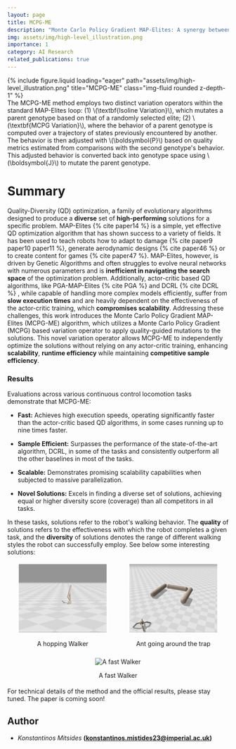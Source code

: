 ```yaml
---
layout: page
title: MCPG-ME
description: "Monte Carlo Policy Gradient MAP-Elites: A synergy between Deep Reinforcement Learning and Quality Diversity Algorithms." 
img: assets/img/high-level_illustration.png
importance: 1
category: AI Research
related_publications: true
---
```

<div class="row">
    <div class="col-sm mt-3 mt-md-0">
        {% include figure.liquid loading="eager" path="assets/img/high-level_illustration.png" title="MCPG-ME" class="img-fluid rounded z-depth-1" %}
    </div>
</div>
<div class="caption">
The MCPG-ME method employs two distinct variation operators within the standard MAP-Elites loop: (1) \(\textbf{Isoline Variation}\), which mutates a parent genotype based on that of a randomly selected elite; (2) \(\textbf{MCPG Variation}\), where the behavior of a parent genotype is computed over a trajectory of states previously encountered by another. The behavior is then adjusted with \(\boldsymbol{P}\) based on quality metrics estimated from comparisons with the second genotype's behavior. This adjusted behavior is converted back into genotype space using \(\boldsymbol{J}\) to mutate the parent genotype.
</div>

# Summary
Quality-Diversity (QD) optimization, a family of evolutionary algorithms designed to produce a **diverse** set of **high-performing** solutions for a specific problem. MAP-Elites {% cite paper14 %} is a simple, yet effective QD optimization algorithm that has shown success to a variety of fields. It has been used to teach robots how to adapt to damage {% cite paper9 paper10 paper11 %}, generate aerodynamic designs {% cite paper46 %} or to create content for games {% cite paper47 %}. MAP-Elites, however, is driven by Genetic Algorithms and often struggles to evolve neural networks with numerous parameters and is **inefficient in navigating the search space** of the optimization problem. Additionally, actor-critic based QD algorithms, like PGA-MAP-Elites {% cite PGA %} and DCRL {% cite DCRL %} , while capable of handling more complex models efficiently, suffer from **slow execution times** and are heavily dependent on the effectiveness of the actor-critic training, which **compromises scalability**. Addressing these challenges, this work introduces the Monte Carlo Policy Gradient MAP-Elites (MCPG-ME) algorithm, which utilizes a Monte Carlo Policy Gradient (MCPG) based variation operator to apply quality-guided mutations to the solutions. This novel variation operator allows MCPG-ME to independently optimize the solutions without relying on any actor-critic training, enhancing **scalability**, **runtime efficiency** while maintaining **competitive sample efficiency**. 

### Results

Evaluations across various continuous control locomotion tasks demonstrate that MCPG-ME:
- **Fast:** Achieves high execution speeds, operating significantly faster than the actor-critic based QD algorithms, in some cases running up to nine times faster.
  
- **Sample Efficient:** Surpasses the performance of the state-of-the-art algorithm, DCRL, in some of the tasks and consistently outperform all the other baselines in most of the tasks.
  
- **Scalable:** Demonstrates promising scalability capabilities when subjected to massive parallelization.

- **Novel Solutions:** Excels in finding a diverse set of solutions, achieving equal or higher diversity score (coverage) than all competitors in all tasks. 

In these tasks, solutions refer to the robot's walking behavior. The **quality** of solutions refers to the effectiveness with which the robot completes a given task, and the **diversity** of solutions denotes the range of different walking styles the robot can successfully employ. See below some interesting solutions:
<div style="display: flex; justify-content: space-around; align-items: center; flex-wrap: wrap;">
  <div style="flex: 1 0 33%; text-align: center; padding: 5px;">
    <img src="/assets/img/jumping_walker.gif" alt="A jumping Walker" style="max-width: 200px; height: 155px; object-fit: cover;">
    <p style="text-align: center;">A hopping Walker</p>
  </div>
  <div style="flex: 1 0 33%; text-align: center; padding: 5px;">
    <img src="/assets/img/anttrap_omni_vis.gif" alt="Ant going around the trap" style="max-width: 200px; height: 155px; object-fit: cover;">
    <p style="text-align: center;">Ant going around the trap</p>
  </div>
  <div style="flex: 1 0 33%; text-align: center; padding: 5px;">
    <img src="/assets/img/walker_normal.gif" alt="A fast Walker" style="max-width: 200px; height: 155px; object-fit: cover;">
    <p style="text-align: center;">A fast Walker</p>
  </div>
</div>
For technical details of the method and the official results, please stay tuned. The paper is coming soon!

## Author
- *Konstantinos Mitsides* **(konstantinos.mistides23@imperial.ac.uk)**

